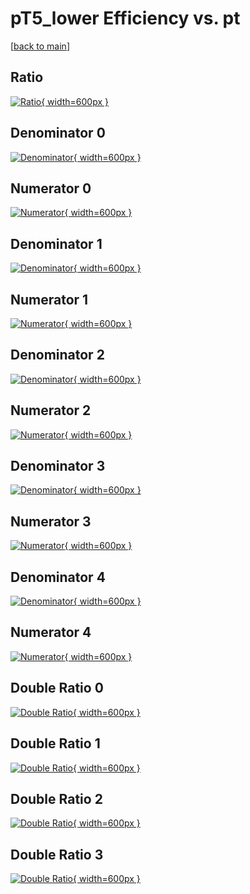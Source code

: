 # pT5_lower Efficiency vs. pt

[[back to main](./)]



## Ratio

[![Ratio](../mtv/var/pT5_lower_vtr_13_-1_eff_pt.png){ width=600px }](../mtv/var/pT5_lower_vtr_13_-1_eff_pt.pdf)

## Denominator 0

[![Denominator](../mtv/den/pT5_lower_vtr_13_-1_eff_pt_den0.png){ width=600px }](../mtv/den/pT5_lower_vtr_13_-1_eff_pt_den0.pdf)

## Numerator 0

[![Numerator](../mtv/num/pT5_lower_vtr_13_-1_eff_pt_num0.png){ width=600px }](../mtv/num/pT5_lower_vtr_13_-1_eff_pt_num0.pdf)

## Denominator 1

[![Denominator](../mtv/den/pT5_lower_vtr_13_-1_eff_pt_den1.png){ width=600px }](../mtv/den/pT5_lower_vtr_13_-1_eff_pt_den1.pdf)

## Numerator 1

[![Numerator](../mtv/num/pT5_lower_vtr_13_-1_eff_pt_num1.png){ width=600px }](../mtv/num/pT5_lower_vtr_13_-1_eff_pt_num1.pdf)

## Denominator 2

[![Denominator](../mtv/den/pT5_lower_vtr_13_-1_eff_pt_den2.png){ width=600px }](../mtv/den/pT5_lower_vtr_13_-1_eff_pt_den2.pdf)

## Numerator 2

[![Numerator](../mtv/num/pT5_lower_vtr_13_-1_eff_pt_num2.png){ width=600px }](../mtv/num/pT5_lower_vtr_13_-1_eff_pt_num2.pdf)

## Denominator 3

[![Denominator](../mtv/den/pT5_lower_vtr_13_-1_eff_pt_den3.png){ width=600px }](../mtv/den/pT5_lower_vtr_13_-1_eff_pt_den3.pdf)

## Numerator 3

[![Numerator](../mtv/num/pT5_lower_vtr_13_-1_eff_pt_num3.png){ width=600px }](../mtv/num/pT5_lower_vtr_13_-1_eff_pt_num3.pdf)

## Denominator 4

[![Denominator](../mtv/den/pT5_lower_vtr_13_-1_eff_pt_den4.png){ width=600px }](../mtv/den/pT5_lower_vtr_13_-1_eff_pt_den4.pdf)

## Numerator 4

[![Numerator](../mtv/num/pT5_lower_vtr_13_-1_eff_pt_num4.png){ width=600px }](../mtv/num/pT5_lower_vtr_13_-1_eff_pt_num4.pdf)

## Double Ratio 0

[![Double Ratio](../mtv/ratio/pT5_lower_vtr_13_-1_eff_pt_ratio0.png){ width=600px }](../mtv/ratio/pT5_lower_vtr_13_-1_eff_pt_ratio0.pdf)

## Double Ratio 1

[![Double Ratio](../mtv/ratio/pT5_lower_vtr_13_-1_eff_pt_ratio1.png){ width=600px }](../mtv/ratio/pT5_lower_vtr_13_-1_eff_pt_ratio1.pdf)

## Double Ratio 2

[![Double Ratio](../mtv/ratio/pT5_lower_vtr_13_-1_eff_pt_ratio2.png){ width=600px }](../mtv/ratio/pT5_lower_vtr_13_-1_eff_pt_ratio2.pdf)

## Double Ratio 3

[![Double Ratio](../mtv/ratio/pT5_lower_vtr_13_-1_eff_pt_ratio3.png){ width=600px }](../mtv/ratio/pT5_lower_vtr_13_-1_eff_pt_ratio3.pdf)

